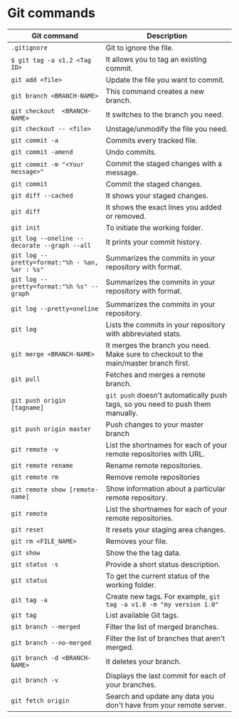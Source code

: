 # Git commands

| Git command | Description |
|---|---|
| `.gitignore` | Git to ignore the file. |
| `$ git tag -a v1.2 <Tag ID>` | It allows you to tag an existing commit. |
| `git add <file>` | Update the file you want to commit. |
| `git branch <BRANCH-NAME>` | This command creates a new branch. |
| `git checkout  <BRANCH-NAME>` | It switches to the branch you need. |
| `git checkout -- <file>` | Unstage/unmodify the file you need. |
| `git commit -a` | Commits every tracked file. |
| `git commit -amend` | Undo commits. |
| `git commit -m "<Your message>"` | Commit the staged changes with a message. |
| `git commit` | Commit the staged changes. |
| `git diff --cached` | It shows your staged changes. |
| `git diff` | It shows the exact lines you added or removed. |
| `git init` | To initiate the working folder. |
| `git log --oneline --decorate --graph --all` | It prints your commit history. |
| `git log --pretty=format:"%h - %an, %ar : %s"` | Summarizes the commits in your repository with format. |
| `git log --pretty=format:"%h %s" --graph` | Summarizes the commits in your repository with format. |
| `git log --pretty=oneline` | Summarizes the commits in your repository. |
| `git log` | Lists the commits in your repository with abbreviated stats. |
| `git merge <BRANCH-NAME>` | It merges the branch you need. Make sure to checkout to the main/master branch first. |
| `git pull` | Fetches and merges a remote branch. |
| `git push origin [tagname]` | `git push` doesn't automatically push tags, so you need to push them manually. |
| `git push origin master` | Push changes to your master branch |
| `git remote -v` | List the shortnames for each of your remote repositories with URL. |
| `git remote rename` | Rename remote repositories. |
| `git remote rm` | Remove remote repositories |
| `git remote show [remote-name]` | Show information about a particular remote repository. |
| `git remote` | List the shortnames for each of your remote repositories. |
| `git reset` | It resets your staging area changes. |
| `git rm <FILE_NAME>` | Removes your file. |
| `git show` | Show the the tag data. |
| `git status -s` | Provide a short status description. |
| `git status` | To get the current status of the working folder. |
| `git tag -a` | Create new tags. For example, `git tag -a v1.0 -m "my version 1.0"` |
| `git tag` | List available Git tags. |
| `git branch --merged` |Filter the list of merged branches.|
| `git branch --no-merged` |Filter the list of branches that aren't merged.|
| `git branch -d <BRANCH-NAME>` |It deletes your branch.|
| `git branch -v` |Displays the last commit for each of your branches.|
| `git fetch origin` |Search and update any data you don't have from your remote server.|